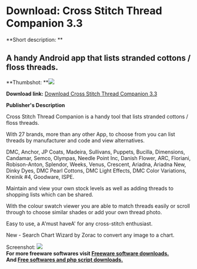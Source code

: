 # Download: Cross Stitch Thread Companion 3.3

**Short description: **

## A handy Android app that lists stranded cottons / floss threads.

  
**Thumbshot: **![](http://www.freewarefiles.com/screenshot/cs_md.jpg)   
  
**Download link:** [Download Cross Stitch Thread Companion 3.3](http://freesoftwares.boysofts.com/Cross-Stitch-Thread-Companion_program_98975.html)  
  

**Publisher's Description**  
  

Cross Stitch Thread Companion is a handy tool that lists stranded cottons /
floss threads.

With 27 brands, more than any other App, to choose from you can list threads
by manufacturer and code and view alternatives.

DMC, Anchor, JP Coats, Madeira, Sullivans, Puppets, Bucilla, Dimensions,
Candamar, Semco, Olympas, Needle Point Inc, Danish Flower, ARC, Floriani,
Robison-Anton, Splendor, Weeks, Venus, Crescent, Ariadna, Ariadna New, Dinky
Dyes, DMC Pearl Cottons, DMC Light Effects, DMC Color Variations, Kreinik #4,
Goodware, ISPE.

Maintain and view your own stock levels as well as adding threads to shopping
lists which can be shared.

With the colour swatch viewer you are able to match threads easily or scroll
through to choose similar shades or add your own thread photo.

Easy to use, a A'must haveA' for any cross-stitch enthusiast.

New - Search Chart Wizard by Zorac to convert any image to a chart.

  
  
Screenshot: ![](http://www.freewarefiles.com/screenshot/cs.jpg)  
**For more freeware softwares visit [Freeware software downloads.](http://freesoftwares.boysofts.com/)**   
**And [Free softwares and php script downloads.](http://www.boysofts.com/)**

